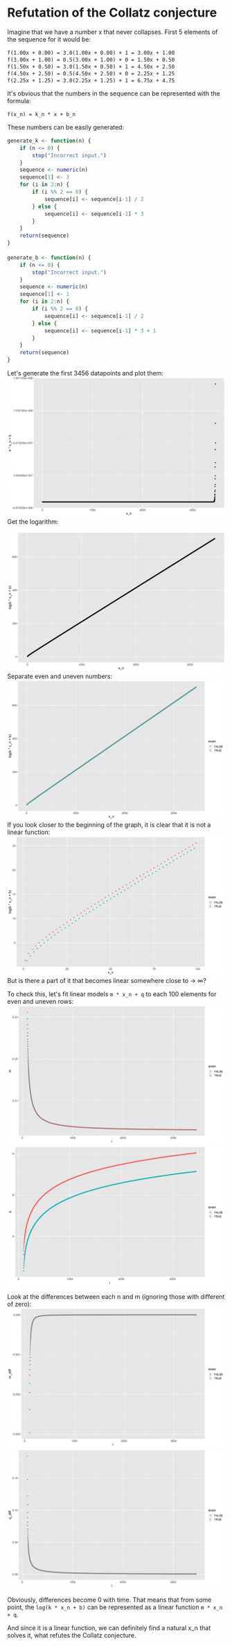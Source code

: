 # Refutation of the Collatz conjecture
Imagine that we have a number x that never collapses. First 5 elements of the sequence for it would be:
```
f(1.00x + 0.00) = 3.0(1.00x + 0.00) + 1 = 3.00x + 1.00
f(3.00x + 1.00) = 0.5(3.00x + 1.00) + 0 = 1.50x + 0.50
f(1.50x + 0.50) = 3.0(1.50x + 0.50) + 1 = 4.50x + 2.50
f(4.50x + 2.50) = 0.5(4.50x + 2.50) + 0 = 2.25x + 1.25
f(2.25x + 1.25) = 3.0(2.25x + 1.25) + 1 = 6.75x + 4.75
```
It's obvious that the numbers in the sequence can be represented with the formula:
```
f(x_n) = k_n * x + b_n
```
These numbers can be easily generated:
```r
generate_k <- function(n) {
    if (n <= 0) {
        stop("Incorrect input.")
    }
    sequence <- numeric(n)
    sequence[1] <- 3
    for (i in 2:n) {
        if (i %% 2 == 0) {
            sequence[i] <- sequence[i-1] / 2
        } else {
            sequence[i] <- sequence[i-1] * 3
        }
    }
    return(sequence)
}

generate_b <- function(n) {
    if (n <= 0) {
        stop("Incorrect input.")
    }
    sequence <- numeric(n)
    sequence[1] <- 1
    for (i in 2:n) {
        if (i %% 2 == 0) {
            sequence[i] <- sequence[i-1] / 2
        } else {
            sequence[i] <- sequence[i-1] * 3 + 1
        }
    }
    return(sequence)
}
```
Let's generate the first 3456 datapoints and plot them:
![Pasted image 20240505194131.png](images/Pasted-image-20240505194131.png)
Get the logarithm:

![Pasted image 20240505194241.png](images/Pasted-image-20240505194241.png)
Separate even and uneven numbers:
![Pasted image 20240505194338.png](images/Pasted-image-20240505194338.png)
If you look closer to the beginning of the graph, it is clear that it is not a linear function:
![Pasted image 20240505194423.png](images/Pasted-image-20240505194423.png)
But is there a part of it that becomes linear somewhere close to -> ∞?

To check this, let's fit linear models `m * x_n + q` to each 100 elements for even and uneven rows:
![Pasted image 20240505195517.png](images/Pasted-image-20240505195517.png)
![Pasted image 20240505200051.png](images/Pasted-image-20240505200051.png)

Look at the differences between each n and m (ignoring those with different of zero):
![Pasted image 20240505195656.png](images/Pasted-image-20240505195656.png)
![Pasted image 20240505200034.png](images/Pasted-image-20240505200034.png)

Obviously, differences become 0 with time. That means that from some point, the `log(k * x_n + b)` can be represented as a linear function `m * x_n + q`.

And since it is a linear function, we can definitely find a natural x_n that solves it, what refutes the Collatz conjecture.
